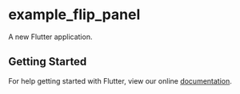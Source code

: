 # example_flip_panel

A new Flutter application.

## Getting Started

For help getting started with Flutter, view our online
[documentation](https://flutter.io/).
